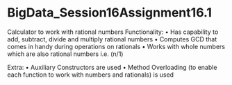 # BigData_Session16Assignment16.1
Calculator to work with rational numbers
Functionality: 
•	Has capability to add, subtract, divide and multiply rational numbers 
•	Computes GCD that comes in handy during operations on rationals 
•	Works with whole numbers which are also rational numbers 
i.e. (n/1)  

Extra: 
•	Auxiliary Constructors are used 
•	Method Overloading (to enable each function to work with numbers and rationals) is used
